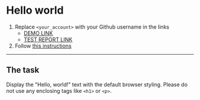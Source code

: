 # Hello world

1. Replace `<your_account>` with your Github username in the links
   - [DEMO LINK](https://Valeriy-Sorochynskyi.github.io/layout_hello-world/) <br>
   - [TEST REPORT LINK](https://Valeriy-Sorochynskyi.github.io/layout_hello-world/report/html_report/)
2. Follow [this instructions](https://mate-academy.github.io/layout_task-guideline/)

---

## The task

Display the "Hello, world!" text with the default browser styling. Please do not
use any enclosing tags like `<h1>` or `<p>`.
